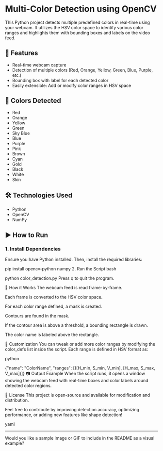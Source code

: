  # Multi-Color Detection using OpenCV

This Python project detects multiple predefined colors in real-time using your webcam. It utilizes the HSV color space to identify various color ranges and highlights them with bounding boxes and labels on the video feed.

## 📌 Features

- Real-time webcam capture
- Detection of multiple colors (Red, Orange, Yellow, Green, Blue, Purple, etc.)
- Bounding box with label for each detected color
- Easily extensible: Add or modify color ranges in HSV space

## 🎯 Colors Detected

- Red
- Orange
- Yellow
- Green
- Sky Blue
- Blue
- Purple
- Pink
- Brown
- Cyan
- Gold
- Black
- White
- Skin

## 🛠️ Technologies Used

- Python
- OpenCV
- NumPy

## ▶️ How to Run

### 1. Install Dependencies

Ensure you have Python installed. Then, install the required libraries:

 
pip install opencv-python numpy
2. Run the Script
bash
 
python color_detection.py
Press q to quit the program.


🔧 How it Works
The webcam feed is read frame-by-frame.

Each frame is converted to the HSV color space.

For each color range defined, a mask is created.

Contours are found in the mask.

If the contour area is above a threshold, a bounding rectangle is drawn.

The color name is labeled above the rectangle.

📝 Customization
You can tweak or add more color ranges by modifying the color_defs list inside the script. Each range is defined in HSV format as:

python
 
{"name": "ColorName", "ranges": [([H_min, S_min, V_min], [H_max, S_max, V_max])]}
📷 Output Example
When the script runs, it opens a window showing the webcam feed with real-time boxes and color labels around detected color regions.

📄 License
This project is open-source and available for modification and distribution.

Feel free to contribute by improving detection accuracy, optimizing performance, or adding new features like shape detection!

yaml
 

---

Would you like a sample image or GIF to include in the README as a visual example?
